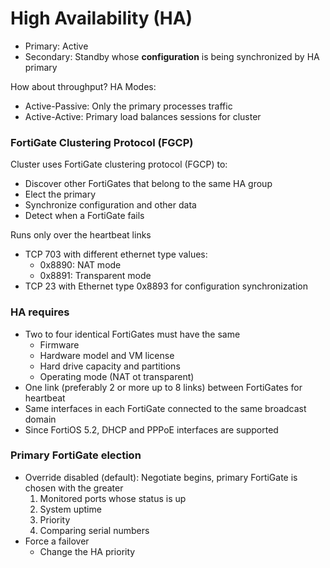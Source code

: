 # High Availability (HA)
* Primary: Active
* Secondary: Standby whose **configuration** is being synchronized by HA primary

How about throughput?
HA Modes:
* Active-Passive: Only the primary processes traffic
* Active-Active: Primary load balances sessions for cluster

### FortiGate Clustering Protocol (FGCP)
Cluster uses FortiGate clustering protocol (FGCP) to:
* Discover other FortiGates that belong to the same HA group
* Elect the primary
* Synchronize configuration and other data
* Detect when a FortiGate fails

Runs only over the heartbeat links
* TCP 703 with different ethernet type values:
  * 0x8890: NAT mode
  * 0x8891: Transparent mode
* TCP 23 with Ethernet type 0x8893 for configuration synchronization

### HA requires
* Two to four identical FortiGates must have the same
  * Firmware
  * Hardware model and VM license
  * Hard drive capacity and partitions
  * Operating mode (NAT ot transparent)
* One link (preferably 2 or more up to 8 links) between FortiGates for heartbeat
* Same interfaces in each FortiGate connected to the same broadcast domain
* Since FortiOS 5.2, DHCP and PPPoE interfaces are supported

### Primary FortiGate election
* Override disabled (default): Negotiate begins, primary FortiGate is chosen with the greater
  1. Monitored ports whose status is up
  2. System uptime
  3. Priority
  4. Comparing serial numbers
* Force a failover
  * Change the HA priority